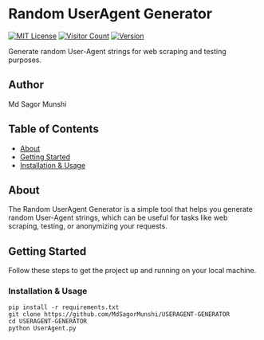 # Random UserAgent Generator
[![MIT License](https://img.shields.io/badge/License-MIT-blue.svg)](https://opensource.org/licenses/MIT)
[![Visitor Count](https://visitor-badge.laobi.icu/badge?page_id=LAYEK-143.USERAGENT-GENERATOR)](https://your-project-url.com)
[![Version](https://img.shields.io/badge/Version-1.0.0-blue.svg)](https://your-project-url.com)

Generate random User-Agent strings for web scraping and testing purposes.

## Author
  Md Sagor Munshi

## Table of Contents

- [About](#about)
- [Getting Started](#getting-started)
- [Installation & Usage](#Installation-&-Usage)

## About

The Random UserAgent Generator is a simple tool that helps you generate random User-Agent strings, which can be useful for tasks like web scraping, testing, or anonymizing your requests.

## Getting Started

Follow these steps to get the project up and running on your local machine.

### Installation & Usage

~~~~
pip install -r requirements.txt
git clone https://github.com/MdSagorMunshi/USERAGENT-GENERATOR
cd USERAGENT-GENERATOR
python UserAgent.py
~~~~
